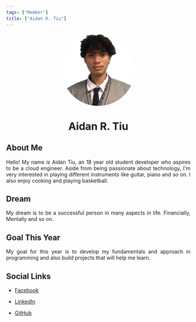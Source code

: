 ```yaml
---
tags: ["Member"]
title: ["Aidan R. Tiu"]
---
```


<TagLinks/>

<div align="center">
  <div style="border-radius: 50%; overflow: hidden; width: 200px; height: 200px;">
    <img src="../../images/aidan.jpg" width="200" height="200" style="object-fit: cover; width: 100%; height: 100%;" />
  </div>
</div>

<div align="center">
  <h1>Aidan R. Tiu</h1>
</div>

<div style="text-align: justify;">
  <h2>About Me</h2>
  <p>Hello! My name is Aidan Tiu, an 18 year old student developer who aspires to be a cloud engineer. Aside from being passionate about technology, I'm very interested in playing different instruments like guitar, piano and so on. I also enjoy cooking and playing basketball.
</p>

  <h2>Dream</h2>
  <p>My dream is to be a successful person in many aspects in life. Financially, Mentally and so on.</p>
  
  <h2>Goal This Year</h2>
  <p>My goal for this year is to develop my fundamentals and approach in programming and also build projects that will help me learn.</p>

  <h2>Social Links</h2>
  <ul>
    <li>
      <p>
        <a href="https://www.facebook.com/haha.hauwieks">Facebook</a>
      </p>
    </li>
    <li>
      <p>
        <a href="https://www.linkedin.com/in/aidan-tiu-58650520b/">LinkedIn</a>
      </p>
    </li>
    <li>
      <p>
        <a href="https://github.com/aidantiu">GitHub</a>
      </p>
    </li>
  </ul>
</div>
